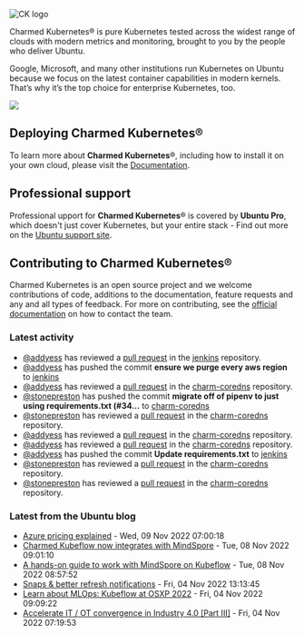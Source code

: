 ![CK logo](https://assets.ubuntu.com/v1/451d4cf4-Charmed+Kubernetes_RGB_onWhite_2022.svg)

Charmed Kubernetes® is pure Kubernetes tested across the widest range of clouds with modern metrics and monitoring, brought to you by the people who deliver Ubuntu.

Google, Microsoft, and many other institutions run Kubernetes on Ubuntu because we focus on the latest container capabilities in modern kernels. That’s why it’s the top choice for enterprise Kubernetes, too.

![](https://assets.ubuntu.com/v1/843c77b6-juju-at-a-glace.svg)

## Deploying Charmed Kubernetes®

To learn more about **Charmed Kubernetes**®, including how to install it on your own cloud, please visit the [Documentation][docs].

## Professional support

Professional upport for **Charmed Kubernetes**® is covered by **Ubuntu Pro**, which doesn't just cover Kubernetes, but your entire stack - Find out more on the [Ubuntu support site](https://ubuntu.com/support).

## Contributing to Charmed Kubernetes®

Charmed Kubernetes is an open source project and we welcome contributions of code, additions to the documentation, feature requests and any and all types of feedback. For more on contributing, see the [official documentation][get-in-touch] on how to contact the team.

<!-- LINKS -->
[docs]: https://ubuntu.com/kubernetes/docs
[get-in-touch]: https://ubuntu.com/kubernetes/docs/get-in-touch

### Latest activity

<!-- activity starts -->
 - [@addyess](https://github.com/addyess) has reviewed a [pull request](https://github.com/charmed-kubernetes/jenkins/pull/1087) in the [jenkins](https://github.com/charmed-kubernetes/jenkins) repository.
 - [@addyess](https://github.com/addyess) has pushed the commit **ensure we purge every aws region** to [jenkins](https://github.com/charmed-kubernetes/jenkins)
 - [@addyess](https://github.com/addyess) has reviewed a [pull request](https://github.com/charmed-kubernetes/charm-coredns/pull/34) in the [charm-coredns](https://github.com/charmed-kubernetes/charm-coredns) repository.
 - [@stonepreston](https://github.com/stonepreston) has pushed the commit **migrate off of pipenv to just using requirements.txt (#34...** to [charm-coredns](https://github.com/charmed-kubernetes/charm-coredns)
 - [@stonepreston](https://github.com/stonepreston) has reviewed a [pull request](https://github.com/charmed-kubernetes/charm-coredns/pull/34) in the [charm-coredns](https://github.com/charmed-kubernetes/charm-coredns) repository.
 - [@addyess](https://github.com/addyess) has reviewed a [pull request](https://github.com/charmed-kubernetes/charm-coredns/pull/34) in the [charm-coredns](https://github.com/charmed-kubernetes/charm-coredns) repository.
 - [@addyess](https://github.com/addyess) has reviewed a [pull request](https://github.com/charmed-kubernetes/charm-coredns/pull/34) in the [charm-coredns](https://github.com/charmed-kubernetes/charm-coredns) repository.
 - [@addyess](https://github.com/addyess) has pushed the commit **Update requirements.txt** to [jenkins](https://github.com/charmed-kubernetes/jenkins)
 - [@stonepreston](https://github.com/stonepreston) has reviewed a [pull request](https://github.com/charmed-kubernetes/charm-coredns/pull/34) in the [charm-coredns](https://github.com/charmed-kubernetes/charm-coredns) repository.
 - [@stonepreston](https://github.com/stonepreston) has reviewed a [pull request](https://github.com/charmed-kubernetes/charm-coredns/pull/34) in the [charm-coredns](https://github.com/charmed-kubernetes/charm-coredns) repository.
<!-- activity ends -->

<!-- roadmap starts -->

<!-- roadmap ends -->

### Latest from the Ubuntu blog

<!-- blog starts -->
* [Azure pricing explained](https://ubuntu.com//blog/azure-pricing) - Wed, 09 Nov 2022 07:00:18 
* [Charmed Kubeflow now integrates with MindSpore](https://ubuntu.com//blog/open-source-mlops-ai-framework) - Tue, 08 Nov 2022 09:01:10 
* [A hands-on guide to work with MindSpore on Kubeflow](https://ubuntu.com//blog/kubeflow-mindspore-integration-guide) - Tue, 08 Nov 2022 08:57:52 
* [Snaps &#038; better refresh notifications](https://ubuntu.com//blog/snaps-better-refresh-notifications) - Fri, 04 Nov 2022 13:13:45 
* [Learn about MLOps: Kubeflow at OSXP 2022](https://ubuntu.com//blog/kubeflow-osxp-2022) - Fri, 04 Nov 2022 09:09:22 
* [Accelerate IT / OT convergence in Industry 4.0 [Part III]](https://ubuntu.com//blog/industry-4-part-iii) - Fri, 04 Nov 2022 07:19:53 
<!-- blog ends -->
